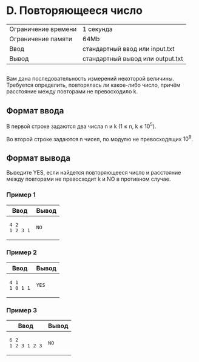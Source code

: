 <div class="problem-statement">
   <div class="header">
      <h1 class="title">D. Повторяющееся число</h1>
      <table>
         <tr class="time-limit">
            <td class="property-title">Ограничение времени</td>
            <td>1&nbsp;секунда</td>
         </tr>
         <tr class="memory-limit">
            <td class="property-title">Ограничение памяти</td>
            <td>64Mb</td>
         </tr>
         <tr class="input-file">
            <td class="property-title">Ввод</td>
            <td colspan="1">стандартный ввод или input.txt</td>
         </tr>
         <tr class="output-file">
            <td class="property-title">Вывод</td>
            <td colspan="1">стандартный вывод или output.txt</td>
         </tr>
      </table>
   </div>
   <h2></h2>
   <div class="legend"><span style="">
         <p>Вам дана последовательность измерений некоторой величины. Требуется определить, повторялась ли какое-либо число, причём расстояние
            между повторами не превосходило <span class="tex-math-text">k</span>.
         </p></span></div>
   <h2>Формат ввода</h2>
   <div class="input-specification"><span style="">
         <p>В первой строке задаются два числа <span class="tex-math-text">n</span> и <span class="tex-math-text">k</span> (<span class="tex-math-text">1 &le; n, k &le; 10<sup>5</sup></span>).
         </p></span><p>Во второй строке задаются <span class="tex-math-text">n</span> чисел, по модулю не превосходящих <span class="tex-math-text">10<sup>9</sup></span>.
      </p>
   </div>
   <h2>Формат вывода</h2>
   <div class="output-specification"><span style="">
         <p>Выведите YES, если найдется повторяющееся число и расстояние между повторами не превосходит <span class="tex-math-text">k</span> и NO в противном случае.
         </p></span></div>
   <h3>Пример 1</h3>
   <table class="sample-tests">
      <thead>
         <tr>
            <th>Ввод</th>
            <th>Вывод</th>
         </tr>
      </thead>
      <tbody>
         <tr>
            <td><pre>4 2
1 2 3 1
</pre></td>
            <td><pre>NO
</pre></td>
         </tr>
      </tbody>
   </table>
   <h3>Пример 2</h3>
   <table class="sample-tests">
      <thead>
         <tr>
            <th>Ввод</th>
            <th>Вывод</th>
         </tr>
      </thead>
      <tbody>
         <tr>
            <td><pre>4 1
1 0 1 1</pre></td>
            <td><pre>YES
</pre></td>
         </tr>
      </tbody>
   </table>
   <h3>Пример 3</h3>
   <table class="sample-tests">
      <thead>
         <tr>
            <th>Ввод</th>
            <th>Вывод</th>
         </tr>
      </thead>
      <tbody>
         <tr>
            <td><pre>6 2
1 2 3 1 2 3</pre></td>
            <td><pre>NO
</pre></td>
         </tr>
      </tbody>
   </table>
</div>